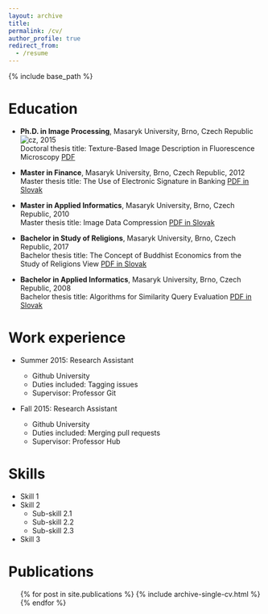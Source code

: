 ```yaml
---
layout: archive
title:
permalink: /cv/
author_profile: true
redirect_from:
  - /resume
---
```


{% include base_path %}

Education
======
* <b>Ph.D. in Image Processing</b>, Masaryk University, Brno, Czech Republic ![cz](../../../flags/cz.png), 2015 <br />
  Doctoral thesis title: Texture-Based Image Description in Fluorescence Microscopy [PDF](https://is.muni.cz/th/dcxrf/thesis.pdf)
  
* <b>Master in Finance</b>, Masaryk University, Brno, Czech Republic, 2012 <br />
  Master thesis title: The Use of Electronic Signature in Banking [PDF in Slovak](https://is.muni.cz/th/t7oiw/DP.pdf)
  
* <b>Master in Applied Informatics</b>, Masaryk University, Brno, Czech Republic, 2010 <br />
  Master thesis title: Image Data Compression [PDF in Slovak](https://is.muni.cz/th/ohoal/dp.pdf)
  
* <b>Bachelor in Study of Religions</b>, Masaryk University, Brno, Czech Republic, 2017 <br />
  Bachelor thesis title: The Concept of Buddhist Economics from the Study of Religions View [PDF in Slovak](https://is.muni.cz/th/ojtm5/Bc.pdf)
  
* <b>Bachelor in Applied Informatics</b>, Masaryk University, Brno, Czech Republic, 2008 <br />
  Bachelor thesis title: Algorithms for Similarity Query Evaluation [PDF in Slovak](https://is.muni.cz/th/iln9y/Bc.pdf)

Work experience
======
* Summer 2015: Research Assistant
  * Github University
  * Duties included: Tagging issues
  * Supervisor: Professor Git

* Fall 2015: Research Assistant
  * Github University
  * Duties included: Merging pull requests
  * Supervisor: Professor Hub
  
Skills
======
* Skill 1
* Skill 2
  * Sub-skill 2.1
  * Sub-skill 2.2
  * Sub-skill 2.3
* Skill 3

Publications
======
  <ul>{% for post in site.publications %}
    {% include archive-single-cv.html %}
  {% endfor %}</ul>
